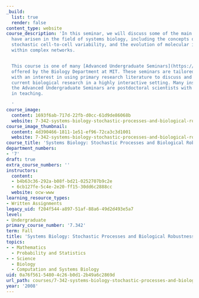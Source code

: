 ```yaml
---
_build:
  list: true
  render: false
content_type: website
course_description: 'In this seminar, we will discuss some of the main themes that
  have arisen in the field of systems biology, including the concepts of robustness,
  stochastic cell-to-cell variability, and the evolution of molecular interactions
  within complex networks.


  This course is one of many [Advanced Undergraduate Seminars](https://biology.mit.edu/undergraduate/course_listings/advanced_undergraduate_seminars)
  offered by the Biology Department at MIT. These seminars are tailored for students
  with an interest in using primary research literature to discuss and learn about
  current biological research in a highly interactive setting. Many instructors of
  the Advanced Undergraduate Seminars are postdoctoral scientists with a strong interest
  in teaching.

  '
course_image:
  content: 1693f6ab-717d-22fb-d0cc-61d9de86068b
  website: 7-342-systems-biology-stochastic-processes-and-biological-robustness-fall-2008
course_image_thumbnail:
  content: 4d390466-1811-1e51-ef96-72ca3c3d1001
  website: 7-342-systems-biology-stochastic-processes-and-biological-robustness-fall-2008
course_title: 'Systems Biology: Stochastic Processes and Biological Robustness'
department_numbers:
- '7'
draft: true
extra_course_numbers: ''
instructors:
  content:
  - b4b63c36-292a-b08f-bd21-0252707b9c2e
  - 6cb127fe-5c4e-2e20-ff15-30dd6c2888cc
  website: ocw-www
learning_resource_types:
- Written Assignments
legacy_uid: f204f544-a897-51af-88a6-49d2d493e5a7
level:
- Undergraduate
primary_course_number: '7.342'
term: Fall
title: 'Systems Biology: Stochastic Processes and Biological Robustness'
topics:
- - Mathematics
  - Probability and Statistics
- - Science
  - Biology
  - Computation and Systems Biology
uid: 0a76f561-5480-4c26-b0d1-2b49a6c2869d
url_path: courses/7-342-systems-biology-stochastic-processes-and-biological-robustness-fall-2008
year: '2008'
---
```

